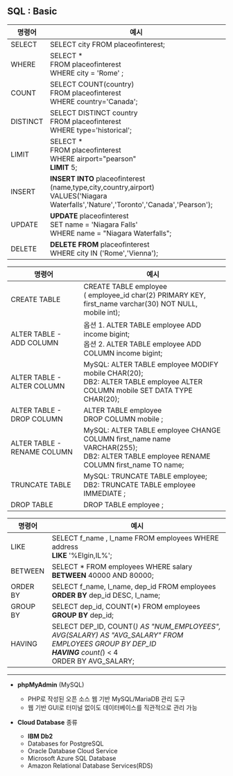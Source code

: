 ## **SQL : Basic**

| 명령어 | 예시 |
|-------|-------|
| SELECT   | SELECT city FROM placeofinterest;  |
| WHERE   | SELECT * <br>FROM placeofinterest <br>WHERE city = 'Rome' ;   |
| COUNT   | SELECT COUNT(country) <br>FROM placeofinterest <br>WHERE country='Canada';  |
| DISTINCT   | SELECT DISTINCT country <br>FROM placeofinterest <br>WHERE type='historical';  |
| LIMIT   | SELECT * <br>FROM placeofinterest <br>WHERE airport="pearson" <br>**LIMIT** 5; |
| INSERT   | **INSERT INTO** placeofinterest (name,type,city,country,airport) <br>VALUES('Niagara Waterfalls','Nature','Toronto','Canada','Pearson');  |
| UPDATE   | **UPDATE** placeofinterest <br>SET name = 'Niagara Falls' <br>WHERE name = "Niagara Waterfalls";  |
| DELETE   | **DELETE FROM** placeofinterest <br>WHERE city IN ('Rome','Vienna'); |

| 명령어 | 예시 |
|-------|-------|
| CREATE TABLE   | CREATE TABLE employee <br>( employee_id char(2) PRIMARY KEY, <br>first_name varchar(30) NOT NULL, <br>mobile int);  |
| ALTER TABLE - ADD COLUMN  | 옵션 1. ALTER TABLE employee ADD income bigint; <br>옵션 2. ALTER TABLE employee ADD COLUMN income bigint;   |
| ALTER TABLE - ALTER COLUMN  | MySQL: ALTER TABLE employee MODIFY mobile CHAR(20); <br>DB2: ALTER TABLE employee ALTER COLUMN mobile SET DATA TYPE CHAR(20);  |
| ALTER TABLE - DROP COLUMN   | ALTER TABLE employee <br>DROP COLUMN mobile ;  |
| ALTER TABLE - RENAME COLUMN  | MySQL: ALTER TABLE employee CHANGE COLUMN first_name name VARCHAR(255); <br>DB2: ALTER TABLE employee RENAME COLUMN first_name TO name; |
| TRUNCATE TABLE   | MySQL: TRUNCATE TABLE employee; <br>DB2: TRUNCATE TABLE employee IMMEDIATE ;  |
| DROP TABLE   | DROP TABLE employee ;  |

| 명령어 | 예시 |
|-------|-------|
| LIKE   | SELECT f_name , l_name FROM employees WHERE address <br>**LIKE** '%Elgin,IL%';  |
| BETWEEN | SELECT * FROM employees WHERE salary <br>**BETWEEN** 40000 AND 80000;  |
| ORDER BY  | SELECT f_name, l_name, dep_id FROM employees <br>**ORDER BY** dep_id DESC, l_name; |
| GROUP BY | SELECT dep_id, COUNT(*) FROM employees <br>**GROUP BY** dep_id;  |
| HAVING | SELECT DEP_ID, COUNT(*) AS "NUM_EMPLOYEES", AVG(SALARY) AS "AVG_SALARY" FROM EMPLOYEES GROUP BY DEP_ID <br>**HAVING** count(*) < 4 <br>ORDER BY AVG_SALARY; |

---

- **phpMyAdmin** (MySQL)
  - PHP로 작성된 오픈 소스 웹 기반 MySQL/MariaDB 관리 도구
  - 웹 기반 GUI로 터미널 없이도 데이터베이스를 직관적으로 관리 가능
 
- **Cloud Database** 종류
  - **IBM Db2**
  - Databases for PostgreSQL
  - Oracle Database Cloud Service
  - Microsoft Azure SQL Database
  - Amazon Relational Database Services(RDS)
